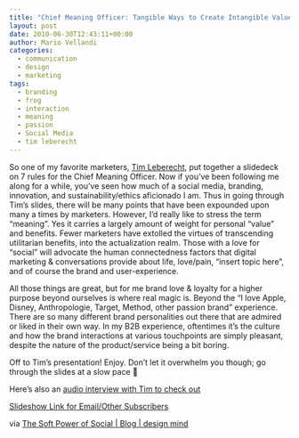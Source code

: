 ```yaml
---
title: "Chief Meaning Officer: Tangible Ways to Create Intangible Value"
layout: post
date: 2010-06-30T12:43:11+00:00
author: Mario Vellandi
categories:
  - communication
  - design
  - marketing
tags:
  - branding
  - frog
  - interaction
  - meaning
  - passion
  - Social Media
  - tim leberecht
---
```

So one of my favorite marketers, [Tim Leberecht](http://designmind.frogdesign.com/blog/author/elektroniker/), put together a slidedeck on 7 rules for the Chief Meaning Officer. Now if you&#8217;ve been following me along for a while, you&#8217;ve seen how much of a social media, branding, innovation, and sustainability/ethics aficionado I am. Thus in going through Tim&#8217;s slides, there will be many points that have been expounded upon many a times by marketers. However, I&#8217;d really like to stress the term &#8220;meaning&#8221;. Yes it carries a largely amount of weight for personal &#8220;value&#8221; and benefits. Fewer marketers have extolled the virtues of transcending utilitarian benefits, into the actualization realm. Those with a love for &#8220;social&#8221; will advocate the human connectedness factors that digital marketing & conversations provide about life, love/pain, &#8220;insert topic here&#8221;, and of course the brand and user-experience.

All those things are great, but for me brand love & loyalty for a higher purpose beyond ourselves is where real magic is. Beyond the &#8220;I love Apple, Disney, Anthropologie, Target, Method, other passion brand&#8221; experience. There are so many different brand personalities out there that are admired or liked in their own way. In my B2B experience, oftentimes it&#8217;s the culture and how the brand interactions at various touchpoints are simply pleasant, despite the nature of the product/service being a bit boring.

Off to Tim&#8217;s presentation! Enjoy. Don&#8217;t let it overwhelm you though; go through the slides at a slow pace 🙂

Here&#8217;s also an [audio interview with Tim to check out](http://energize.nl/sparkcast.php)

[Slideshow Link for Email/Other Subscribers](http://www.slideshare.net/frogdesign/chief-meaning-officer-how-the-new-social-power-of-marketing-can-help-transform-organizations)

via [The Soft Power of Social | Blog | design mind](http://designmind.frogdesign.com/blog/the-soft-power-of-social.html)
